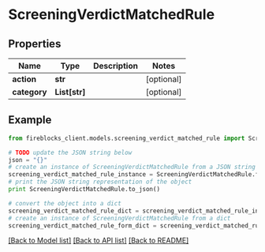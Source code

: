 # ScreeningVerdictMatchedRule


## Properties

Name | Type | Description | Notes
------------ | ------------- | ------------- | -------------
**action** | **str** |  | [optional] 
**category** | **List[str]** |  | [optional] 

## Example

```python
from fireblocks_client.models.screening_verdict_matched_rule import ScreeningVerdictMatchedRule

# TODO update the JSON string below
json = "{}"
# create an instance of ScreeningVerdictMatchedRule from a JSON string
screening_verdict_matched_rule_instance = ScreeningVerdictMatchedRule.from_json(json)
# print the JSON string representation of the object
print ScreeningVerdictMatchedRule.to_json()

# convert the object into a dict
screening_verdict_matched_rule_dict = screening_verdict_matched_rule_instance.to_dict()
# create an instance of ScreeningVerdictMatchedRule from a dict
screening_verdict_matched_rule_form_dict = screening_verdict_matched_rule.from_dict(screening_verdict_matched_rule_dict)
```
[[Back to Model list]](../README.md#documentation-for-models) [[Back to API list]](../README.md#documentation-for-api-endpoints) [[Back to README]](../README.md)


